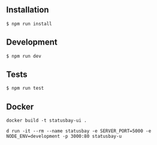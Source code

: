 ## Installation
```$ npm run install```

## Development
```$ npm run dev```

## Tests
```$ npm run test```

## Docker
```docker build -t statusbay-ui .```

```d run -it --rm --name statusbay -e SERVER_PORT=5000 -e NODE_ENV=development -p 3000:80 statusbay-u```
